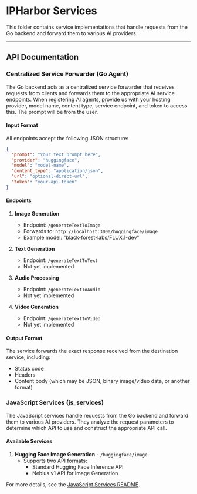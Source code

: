 # IPHarbor Services

This folder contains service implementations that handle requests from the Go backend and forward them to various AI providers.

---

## API Documentation

### Centralized Service Forwarder (Go Agent)

The Go backend acts as a centralized service forwarder that receives requests from clients and forwards them to the appropriate AI service endpoints. When registering AI agents, provide us with your hosting provider, model name, content type, service endpoint, and token to access this. The prompt will be from the user.

#### Input Format

All endpoints accept the following JSON structure:

```json
{
  "prompt": "Your text prompt here",
  "provider": "huggingface",
  "model": "model-name",
  "content_type": "application/json",
  "url": "optional-direct-url",
  "token": "your-api-token"
}
```

#### Endpoints

1. **Image Generation**
   - Endpoint: `/generateTextToImage`
   - Forwards to: `http://localhost:3000/huggingface/image`
   - Example model: "black-forest-labs/FLUX.1-dev"

2. **Text Generation**
   - Endpoint: `/generateTextToText`
   - Not yet implemented

3. **Audio Processing**
   - Endpoint: `/generateTextToAudio`
   - Not yet implemented

4. **Video Generation**
   - Endpoint: `/generateTextToVideo`
   - Not yet implemented

#### Output Format

The service forwards the exact response received from the destination service, including:
- Status code
- Headers
- Content body (which may be JSON, binary image/video data, or another format)

### JavaScript Services (js_services)

The JavaScript services handle requests from the Go backend and forward them to various AI providers. They analyze the request parameters to determine which API to use and construct the appropriate API call.

#### Available Services

1. **Hugging Face Image Generation** - `/huggingface/image`
   - Supports two API formats:
     - Standard Hugging Face Inference API
     - Nebius v1 API for Image Generation

For more details, see the [JavaScript Services README](./js_services/README.md).